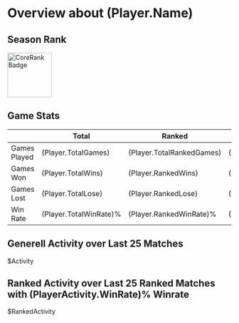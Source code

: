 ﻿# Overview about $($Player.Name)

## Season Rank

 <img src="$($Player.RankBadge)" alt="CoreRank Badge" width="100"/>

## Game Stats

|              | Total                    | Ranked                      | Unranked                      |
| ------------ | ------------------------ | --------------------------- | ----------------------------- |
| Games Played | $($Player.TotalGames)    | $($Player.TotalRankedGames) | $($Player.TotalUnrankedGames) |
| Games Won    | $($Player.TotalWins)     | $($Player.RankedWins)       | $($Player.UnrankedWins)       |
| Games Lost   | $($Player.TotalLose)     | $($Player.RankedLose)       | $($Player.UnrankedLose)       |
| Win Rate     | $($Player.TotalWinRate)% | $($Player.RankedWinRate)%   | $($Player.UnrankedWinRate)%   |

## Generell Activity over Last 25 Matches

$Activity

## Ranked Activity over Last 25 Ranked Matches with $($PlayerActivity.WinRate)% Winrate

$RankedActivity
